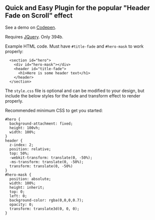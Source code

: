 ## Quick and Easy Plugin for the popular "Header Fade on Scroll" effect

See a demo on [Codepen](http://codepen.io/beeeees/pen/QwVEmQ).

Requires [JQuery](https://code.jquery.com/). Only 394b.

Example HTML code. Must have `#title-fade` and `#hero-mask` to work properly:

```
  <section id="hero">
    <div id="hero-mask"></div>
    <header id="title-fade">
      <h1>Here is some header text</h1>
    </header>
  </section>

```

The `style.css` file is optional and can be modified to your design, but include the below styles for the fade and transform effect to render properly. 

Recommended minimum CSS to get you started:

```
#hero {
  background-attachment: fixed;
  height: 100vh;
  width: 100%;
}
header {
  z-index: 2;
  position: relative;
  top: 50%;
  -webkit-transform: translate(0, -50%);
  -ms-transform: translate(0, -50%);
  transform: translate(0, -50%)
}
#hero-mask {
  position: absolute;
  width: 100%;
  height: inherit;
  top: 0;
  left: 0;
  background-color: rgba(0,0,0,0.7);
  opacity: 0;
  transform: translate3d(0, 0, 0);
}

```